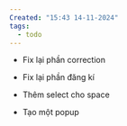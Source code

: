 ```yaml
---
Created: "15:43 14-11-2024"
tags:
  - todo
---
```

- Fix lại phần correction
- Fix lại phần đăng kí

- Thêm select cho space
- Tạo một popup 
